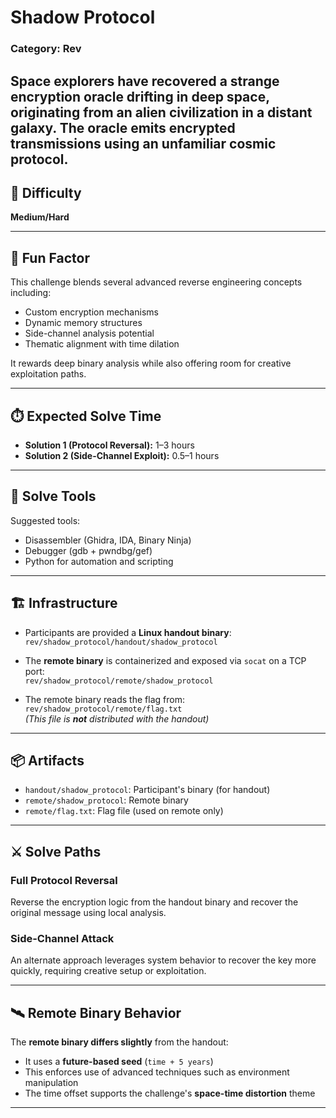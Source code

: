 # Shadow Protocol

### Category: Rev

Space explorers have recovered a strange encryption oracle drifting in deep space, originating from an alien civilization in a distant galaxy. The oracle emits encrypted transmissions using an unfamiliar cosmic protocol.
---

## 💢 Difficulty
**Medium/Hard**

---

## 🧠 Fun Factor

This challenge blends several advanced reverse engineering concepts including:
- Custom encryption mechanisms
- Dynamic memory structures
- Side-channel analysis potential
- Thematic alignment with time dilation

It rewards deep binary analysis while also offering room for creative exploitation paths.

---

## ⏱️ Expected Solve Time

- **Solution 1 (Protocol Reversal):** 1–3 hours  
- **Solution 2 (Side-Channel Exploit):** 0.5–1 hours  
---

## 🔧 Solve Tools

Suggested tools:
- Disassembler (Ghidra, IDA, Binary Ninja)
- Debugger (gdb + pwndbg/gef)
- Python for automation and scripting

---

## 🏗️ Infrastructure

- Participants are provided a **Linux handout binary**:  
  `rev/shadow_protocol/handout/shadow_protocol`

- The **remote binary** is containerized and exposed via `socat` on a TCP port:  
  `rev/shadow_protocol/remote/shadow_protocol`

- The remote binary reads the flag from:  
  `rev/shadow_protocol/remote/flag.txt`  
  *(This file is **not** distributed with the handout)*

---

## 📦 Artifacts

- `handout/shadow_protocol`: Participant's binary (for handout)
- `remote/shadow_protocol`: Remote binary
- `remote/flag.txt`: Flag file (used on remote only)

---

## ⚔️ Solve Paths

### Full Protocol Reversal  
Reverse the encryption logic from the handout binary and recover the original message using local analysis.

### Side-Channel Attack  
An alternate approach leverages system behavior to recover the key more quickly, requiring creative setup or exploitation.

---

## 🛰️ Remote Binary Behavior

The **remote binary differs slightly** from the handout:
- It uses a **future-based seed** (`time + 5 years`)
- This enforces use of advanced techniques such as environment manipulation
- The time offset supports the challenge's **space-time distortion** theme

---
